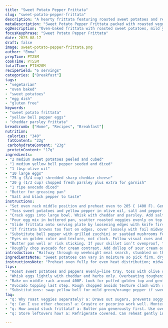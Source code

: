 ```yaml
---
title: "Sweet Potato Pepper Frittata"
slug: "sweet-potato-pepper-frittata"
description: "A hearty frittata featuring roasted sweet potatoes and red pepper, enriched with eggs, cheddar cheese, and fresh parsley. Oven-baked until set with a golden top, finished with creamy avocado chunks. A rustic, veggie-forward dish with balanced textures and flavors, gluten and nut free."
metaDescription: "Sweet Potato Pepper Frittata packed with roasted veggies, sharp cheddar, eggs, and creamy avocado. Rustic textures, savory bites, oven-baked with golden top."
ogDescription: "Oven-baked frittata with roasted sweet potatoes, mild yellow pepper, cheddar, eggs, and avocado topping. Colors, textures, and timing matter more than clocks."
focusKeyphrase: "Sweet Potato Pepper Frittata"
date: 2025-08-17
draft: false
image: sweet-potato-pepper-frittata.png
author: "Emma"
prepTime: PT25M
cookTime: PT55M
totalTime: PT1H20M
recipeYield: "6 servings"
categories: ["Breakfast"]
tags:
- "vegetarian"
- "oven baked"
- "sweet potatoes"
- "egg dish"
- "gluten free"
keywords:
- "sweet potato frittata"
- "yellow bell pepper eggs"
- "cheddar parsley frittata"
breadcrumb: ["Home", "Recipes", "Breakfast"]
nutrition: 
 calories: "340"
 fatContent: "22g"
 carbohydrateContent: "23g"
 proteinContent: "17g"
ingredients:
- "2 medium sweet potatoes peeled and cubed"
- "1 medium yellow bell pepper seeded and diced"
- "1 tbsp olive oil"
- "10 large eggs"
- "75 g (3/4 cup) shredded sharp cheddar cheese"
- "20 g (1/3 cup) chopped fresh parsley plus extra for garnish"
- "1 ripe avocado diced"
- "Butter for greasing pan"
- "Salt and black pepper to taste"
instructions:
- "Set oven rack middle position and preheat oven to 205 C (400 F). Generously butter a 26 cm (10 1/2 inch) nonstick skillet."
- "Toss sweet potatoes and yellow pepper in olive oil, salt and pepper on a lined baking tray. Roast 35 minutes turning halfway until tender and edges lightly caramelized. Look for faint browning, soft to poke but not mushy."
- "Crack eggs into large bowl. Whisk with cheddar and parsley. Add salt and freshly ground pepper. Mix just enough to combine, don’t overbeat or will toughen."
- "Pour egg mix in buttered pan, scatter roasted veggies evenly on top. The eggs should sizzle a little on contact. Push pan into oven. Bake 22-25 minutes until puffed, golden, and center is firm but jiggles slightly when shaken."
- "Slide frittata onto serving plate by loosening edges with knife first. Scatter avocado evenly on top plus a sprinkle of parsley. Serve warm or room temp."
- "If frittata browns too fast on edges, cover loosely with foil midway. Avoid drying out eggs. If veggies release water during roast, drain excess to prevent sogginess."
- "Substitute bell pepper with grilled zucchini or sautéed mushrooms for earthier flavor. Swap cheddar for Gruyère or pecorino for sharper notes. Parsley can be replaced with cilantro for a fresh punch."
- "Eyes on golden color and texture, not clock. Follow visual cues and touch. That wobble means still soft inside, give it a couple more min. Avoid opening oven too early or can fall flat."
- "Butter pan well or risk sticking. If your skillet isn’t ovenproof, transfer mixture to baking dish after roasting veggies."
- "Roughly chop avocado for cream contrast. Add dollop of sour cream or zesty hot sauce if you want punchy finish. Serve with crusty bread or leafy greens for meal."
introduction: "Halfway through my weeknight meal search, stumbled on this combo. Sweet potatoes roasting slowly, their aroma filling the kitchen. Then the sharp tang of cheddar, eggs binding all that color and texture. Avocado on top? Adds that silky coolness against roasted sweet earthiness. Tried bell pepper at first—too sweet sometimes. Yellow one gave just the right mild crunch without overpowering. Learned roasting the veggies till caramelized releases natural sugars, provides contrast with rich eggs. Any frittata boils down to timing and watching. That moment when the edges pull slightly from pan and top lightly jiggles—golden, set, not rubbery. Beats waiting on timers. This dish runs the line between rustic and precise cooking. Throw it in oven, stir once, then rely on eyes and instinct."
ingredientsNote: "Sweet potatoes can vary in moisture so pick firm, dry ones. Yellow bell pepper chosen for sweeter, less peppery bite, but swap with orange or mild green if on hand. Olive oil coats veggies to roast evenly; can use avocado or mild vegetable oil but flavor shifts. Eggs are backbone —fresh, room temp eggs fluff better. Sharp cheddar cuts richness but Gruyère or Monterey Jack adds different layers. Parsley brightens; cilantro workable if you like a zesty green note. Avocado last minute to keep smooth texture, avoid browning. Butter for pan greasing critical; prevents sticking and adds subtle flavor. Salt and pepper to taste but remember cheese adds saltiness. Don’t skip seasoning before baking — eggs need it for the whole dish to come alive."
instructionsNote: "Preheat oven fully for even heat distribution; midway rack ensures balanced top and bottom cooking. Roasting veggies separately first draws out sugar, avoids soggy eggs later. Toss every 15 minutes to brown all sides evenly—watch for browning but avoid burning. Whisk eggs just till combined to keep tender texture; overmix bursts proteins, tough result. Pour eggs into hot buttered pan to start cooking immediately, edges will set quickly —helps lift frittata when done. Check after 20 minutes, don’t rely only on time; jiggle test is key. Avoid opening oven often; steam escapes. Use foil tent if browns too fast on edges. Avocado toppings best added fresh. For sticky situations, loosen edges with spatula first, slide onto warm plate. Can reheat gently but best fresh. Pair with acidic or crunchy sides to balance creaminess."
tips:
- "Roast sweet potatoes and peppers evenly—line tray, toss with olive oil, salt pepper. Watch caramelize edges. Halfway flip to brown all sides. Water can release; drain if soggy. Texture contrast key here not mushy mush."
- "Whisk eggs lightly with cheddar and herbs only. Overbeating toughens protein. Salt early, so eggs absorb. Butter pan well, use medium thickness skillet ovenproof or transfer mixture later. Hot buttered pan helps edges set fast, prevents sticking."
- "Bake on middle rack around 400F. Look for puffed golden top and gentle jiggle at center—edges pull from pan slightly. Jiggle means not done but close—avoid open door too soon or frittata falls flat. Use visual and tactile cues always."
- "Avocado topping last step. Rough chopped avoids texture clash with roasted veggies. Adds cool creamy counterpoint. To add punch—sour cream dollop or even hot sauce works well. Serve warm or room temp. Bread or leafy greens balance richness."
- "Substitutions: swap yellow bell for mild green/orange pepper if sweetness unwanted. Parsley to cilantro for zesty green punch. Cheese swap sharp cheddar with Gruyère or pecorino variation. Oil choice affects roast flavor—olive or avocado preferred. Butter for pan non negotiable."
faq:
- "q: Why roast veggies separately? a: Draws out sugars, prevents soggy eggs, controls browning. Roasting alone develops flavor, texture—less moisture in egg batter. Veggies caramelize better."
- "q: Can I use other cheeses? a: Gruyère or pecorino work well. Monterey Jack too. Sharp cheeses cut richness, add layers. Mild cheese soften bite, affects how eggs set. Depends on taste preference."
- "q: How avoid stuck frittata? a: Butter pan generously first. Use ovenproof skillet. If not, roast veggies separately then shift to baking dish after. Loosen edges with knife or spatula before sliding onto plate."
- "q: Store leftovers how? a: Refrigerate covered. Can reheat gently in oven or stovetop on low. Avoid microwave—rubbery texture. Best fresh but keep max 2-3 days. Avocado topping separate if possible to avoid browning."

---
```

